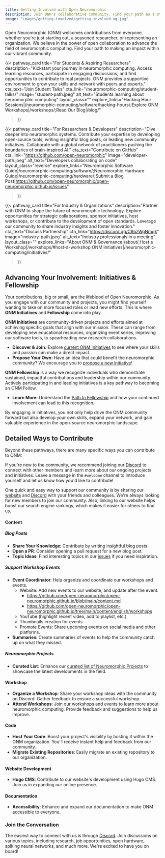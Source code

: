 ```yaml
---
title: Getting Involved with Open Neuromorphic
description: Join ONM's collaborative community. Find your path as a student, practitioner, or industry expert to contribute to open-source neuromorphic computing.
image: "images/getting-involved/getting-involved-og.jpg" 
---
```


Open Neuromorphic (ONM) welcomes contributions from everyone, whether you're just starting out, a seasoned researcher, or representing an organization. We believe in the power of open collaboration to advance the field of neuromorphic computing. Find your path to making an impact within our vibrant community.

{{< pathway_card
title="For Students & Aspiring Researchers"
description="Kickstart your journey in neuromorphic computing. Access learning resources, participate in engaging discussions, and find opportunities to contribute to real projects. ONM provides a supportive environment to grow your skills and network with peers and experts."
cta_text="Join Student Talks"
cta_link="/neuromorphic-computing/student-talks/"
image="student-path.jpeg"
alt_text="Students learning about neuromorphic computing"
layout_class=""
explore_links="Hacking Hour Sessions|/neuromorphic-computing/software/hacking-hours/;Explore ONM Workshops|/workshops/;Read Our Blog|/blog/"
>}}

{{< pathway_card
title="For Researchers & Developers"
description="Dive deeper into neuromorphic systems. Contribute your expertise by developing open-source tools, writing insightful blog posts, or leading new community initiatives. Collaborate with a global network of practitioners pushing the boundaries of brain-inspired AI."
cta_text="Contribute on GitHub"
cta_link="https://github.com/open-neuromorphic"
image="developer-path.jpeg"
alt_text="Developers collaborating on code"
layout_class="reverse"
explore_links="Neuromorphic Software Guide|/neuromorphic-computing/software/;Neuromorphic Hardware Guide|/neuromorphic-computing/hardware/;Submit a Blog Post|https://github.com/open-neuromorphic/open-neuromorphic.github.io/issues"
>}}

{{< pathway_card
title="For Industry & Organizations"
description="Partner with ONM to shape the future of neuromorphic technology. Explore opportunities for strategic collaborations, sponsor initiatives, host workshops, or contribute to the development of open standards. Leverage our community to share industry insights and foster innovation."
cta_text="Discuss Partnership"
cta_link="https://discord.gg/C9bzWgNmqk"
image="industry-path.jpeg"
alt_text="Industry professionals in a meeting"
layout_class=""
explore_links="About ONM & Governance|/about/;Host a Workshop|/workshops/#host-a-workshop;ONM Initiatives|/neuromorphic-computing/initiatives/"
>}}

## Advancing Your Involvement: Initiatives & Fellowship

Your contributions, big or small, are the lifeblood of Open Neuromorphic. As you engage with our community and projects, you might find yourself wanting to take on more focused roles or lead new efforts. This is where **ONM Initiatives** and **Fellowship** come into play.

**ONM Initiatives** are community-driven projects and efforts aimed at achieving specific goals that align with our mission. These can range from developing new educational resources, organizing event series, improving our software tools, to spearheading new research collaborations.
*   **Discover & Join:** Explore [current ONM Initiatives](/neuromorphic-computing/initiatives/) to see where your skills and passion can make a direct impact.
*   **Propose Your Own:** Have an idea that could benefit the neuromorphic community? We encourage you to [propose a new initiative](../docs/initiatives/submit_initiative_instructions.md)!

**ONM Fellowship** is a way we recognize individuals who demonstrate sustained, impactful contributions and leadership within our community. Actively participating in and leading initiatives is a key pathway to becoming an ONM Fellow.
*   **Learn More:** Understand the [Path to Fellowship](../docs/fellowship/path_to_fellowship.md) and how your continued involvement can lead to this recognition.

By engaging in initiatives, you not only help drive the ONM community forward but also develop your own skills, expand your network, and gain valuable experience in the open-source neuromorphic landscape.

## Detailed Ways to Contribute

Beyond these pathways, there are many specific ways you can contribute to ONM:

If you're new to the community, we recommend joining our [Discord](https://discord.gg/C9bzWgNmqk) to connect with other members and learn more about our ongoing projects and initiatives. Leave a message in the `#welcome` channel to introduce yourself and let us know how you'd like to contribute!

One quick and easy way to support our community is by sharing our [website](https://open-neuromorphic.org/) and [Discord](https://discord.gg/C9bzWgNmqk) with your friends and colleagues. We're always looking for new members to join our community. Also, linking to our website helps boost our search engine rankings, which makes it easier for others to find us.

#### Content

##### Blog Posts

- **Share Your Knowledge**: Contribute by writing insightful blog posts.
- **Open a PR**: Consider opening a pull request for a new blog post.
- **Topic Ideas**: Find interesting topics in our [issues](https://github.com/open-neuromorphic/open-neuromorphic.github.io/issues) if you need inspiration.

##### Support Workshop Events

- **Event Coordinator**: Help organize and coordinate our workshops and events.
  - Website: Add new events to our website, and update after the event.
    - https://github.com/open-neuromorphic/open-neuromorphic.github.io/blob/main/content.md
    - https://github.com/open-neuromorphic/open-neuromorphic.github.io/tree/main/content/english/workshops
  - YouTube (highlight recent video, add to playlist, etc.)
  - Thumbnails creation for events
  - Promote Events: Share upcoming events on social media and other platforms.
- **Summaries**: Create summaries of events to help the community catch up on what they missed.


##### Neuromorphic Projects

- **Curated List**: Enhance our [curated list of Neuromorphic Projects](/neuromorphic-computing/hardware/) to  showcase the latest developments in the field.

#### Workshop

- **Organize a Workshop**: Share your workshop ideas with the community on Discord. Gather feedback to ensure a successful workshop.
- **Attend Workshops**: Join our workshops and events to learn more about neuromorphic computing. Provide feedback and suggestions to help us improve.

#### Code

- **Host Your Code**: Boost your project's visibility by hosting it within the ONM organization. You'll receive instant help and feedback from our community.
- **Migrate Existing Repositories**: Easily migrate an existing repository to our organization.

#### Website Development

- **Hugo CMS**: Contribute to our website's development using Hugo CMS. Join us in expanding our online presence.

#### Documentation

- **Accessibility**: Enhance and expand our documentation to make ONM accessible to everyone.

### Join the Conversation

The easiest way to connect with us is through [Discord](https://discord.gg/C9bzWgNmqk). Join discussions on various topics, including research, job opportunities, open hardware, spiking neural networks, and much more. We're excited to have you on board!

